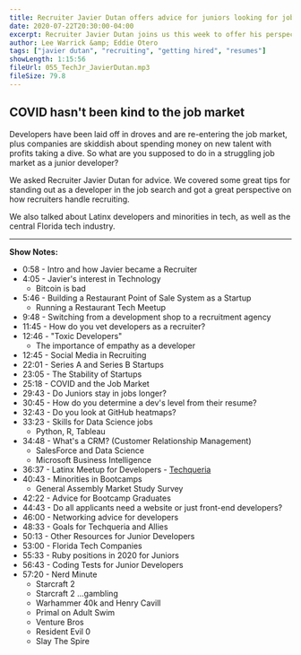 ```yaml
---
title: Recruiter Javier Dutan offers advice for juniors looking for jobs during the pandemic
date: 2020-07-22T20:30:00-04:00
excerpt: Recruiter Javier Dutan joins us this week to offer his perspective on hiring, and hiring juniors specifically, during the COVID pandemic.
author: Lee Warrick &amp; Eddie Otero
tags: ["javier dutan", "recruiting", "getting hired", "resumes"]
showLength: 1:15:56
fileUrl: 055_TechJr_JavierDutan.mp3
fileSize: 79.8
---
```


## COVID hasn't been kind to the job market

Developers have been laid off in droves and are re-entering the job market, plus companies are skiddish about spending money on new talent with profits taking a dive. So what are you supposed to do in a struggling job market as a junior developer?

We asked Recruiter Javier Dutan for advice. We covered some great tips for standing out as a developer in the job search and got a great perspective on how recruiters handle recruiting.

We also talked about Latinx developers and minorities in tech, as well as the central Florida tech industry.

---

**Show Notes:**

* 0:58 - Intro and how Javier became a Recruiter
* 4:05 - Javier's interest in Technology
  * Bitcoin is bad
* 5:46 - Building a Restaurant Point of Sale System as a Startup
  * Running a Restaurant Tech Meetup
* 9:48 - Switching from a development shop to a recruitment agency
* 11:45 - How do you vet developers as a recruiter?
* 12:46 - "Toxic Developers"
  * The importance of empathy as a developer
* 12:45 - Social Media in Recruiting
* 22:01 - Series A and Series B Startups
* 23:05 - The Stability of Startups
* 25:18 - COVID and the Job Market
* 29:43 - Do Juniors stay in jobs longer?
* 30:45 - How do you determine a dev's level from their resume?
* 32:43 - Do you look at GitHub heatmaps?
* 33:23 - Skills for Data Science jobs
  * Python, R, Tableau
* 34:48 - What's a CRM? (Customer Relationship Management)
  * SalesForce and Data Science
  * Microsoft Business Intelligence
* 36:37 - Latinx Meetup for Developers - [Techqueria](https://techqueria.org/)
* 40:43 - Minorities in Bootcamps
  * General Assembly Market Study Survey
* 42:22 - Advice for Bootcamp Graduates
* 44:43 - Do all applicants need a website or just front-end developers?
* 46:00 - Networking advice for developers
* 48:33 - Goals for Techqueria and Allies
* 50:13 - Other Resources for Junior Developers
* 53:00 - Florida Tech Companies
* 55:33 - Ruby positions in 2020 for Juniors
* 56:43 - Coding Tests for Junior Developers
* 57:20 - Nerd Minute
  * Starcraft 2
  * Starcraft 2 ...gambling
  * Warhammer 40k and Henry Cavill
  * Primal on Adult Swim
  * Venture Bros
  * Resident Evil 0
  * Slay The Spire
